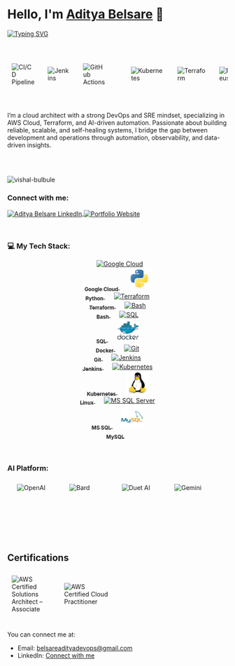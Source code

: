 <!-- ![Header Image](link-to-your-image) -->
# Hello, I'm [Aditya Belsare](https://www.linkedin.com/in/belsareaditya/) 👋


[![Typing SVG](https://readme-typing-svg.demolab.com?font=Fira+Code&weight=200&size=21&pause=1000&color=0D2F3E&width=435&lines=Cloud+%26+DevOps+Engineer+%7C+SRE+Mindset+%7C)](https://git.io/typing-svg)

<div style="
  display: flex;
  flex-wrap: nowrap;
  justify-content: flex-start;
  align-items: center;
  gap: 30px;
  overflow-x: auto;
  padding: 15px 10px;
  scrollbar-width: thin;
  scrollbar-color: #888 transparent;
">
  
  <!-- CI/CD -->
  <img src="https://storage.googleapis.com/bkt-static-content/cicd.png" 
       alt="CI/CD Pipeline" width="100" height="100" style="object-fit: contain;">

  <!-- Jenkins -->
  <img src="https://www.vectorlogo.zone/logos/jenkins/jenkins-icon.svg" 
       alt="Jenkins" width="80" height="80" style="object-fit: contain;">

  <!-- GitHub Actions -->
  <img src="https://cdn.jsdelivr.net/gh/devicons/devicon/icons/github/github-original.svg" 
       alt="GitHub Actions" width="80" height="80" style="object-fit: contain;">

  <!-- Docker -->
  <img src="https://raw.githubusercontent.com/devicons/devicon/master/icons/docker/docker-original.svg" 
       alt="Docker" width="80" height="80" style="object-fit: contain;">

  <!-- Kubernetes -->
  <img src="https://www.vectorlogo.zone/logos/kubernetes/kubernetes-icon.svg" 
       alt="Kubernetes" width="80" height="80" style="object-fit: contain;">

  <!-- Terraform -->
  <img src="https://storage.googleapis.com/bkt-static-content/terraform.png" 
       alt="Terraform" width="80" height="80" style="object-fit: contain;">

  <!-- Prometheus -->
  <img src="https://www.vectorlogo.zone/logos/prometheusio/prometheusio-icon.svg" 
       alt="Prometheus" width="80" height="80" style="object-fit: contain;">

  <!-- Grafana -->
  <img src="https://www.vectorlogo.zone/logos/grafana/grafana-icon.svg" 
       alt="Grafana" width="80" height="80" style="object-fit: contain;">

  <!-- Ansible -->
  <img src="https://www.vectorlogo.zone/logos/ansible/ansible-icon.svg" 
       alt="Ansible" width="80" height="80" style="object-fit: contain;">

</div>



I’m a cloud architect with a strong DevOps and SRE mindset, specializing in AWS Cloud, Terraform, and AI-driven automation. Passionate about building reliable, scalable, and self-healing systems, I bridge the gap between development and operations through automation, observability, and data-driven insights.

<br>
<br>
<p align="left"> <img src="https://komarev.com/ghpvc/?username=vishal-bulbule&label=Profile%20views&color=0e75b6&style=flat" alt="vishal-bulbule" /> </p>

<h3 align="left">Connect with me:</h3>
<p align="left">
<a href="https://linkedin.com/in/belsareaditya" target="_blank">
  <img align="center" src="https://raw.githubusercontent.com/rahuldkjain/github-profile-readme-generator/master/src/images/icons/Social/linked-in-alt.svg" 
       alt="Aditya Belsare LinkedIn" height="30" width="40" />
</a>

<a href="https://your-portfolio-link.com" target="_blank">
  <img align="center" src="https://raw.githubusercontent.com/rahuldkjain/github-profile-readme-generator/master/src/images/icons/Social/web.svg" 
       alt="Portfolio Website" height="30" width="40" />
</a>
</p>
<br>
<h3 align="left">💻 My Tech Stack:</h3>

<p align="center">

  <!-- Google Cloud -->
  <a href="https://cloud.google.com" target="_blank" rel="noreferrer" style="margin: 10px;">
    <img src="https://www.vectorlogo.zone/logos/google_cloud/google_cloud-icon.svg" alt="Google Cloud" width="50" height="50"/>
    <br><sub><b>Google Cloud</b></sub>
  </a>

  <!-- Python -->
  <a href="https://www.python.org" target="_blank" rel="noreferrer" style="margin: 10px;">
    <img src="https://raw.githubusercontent.com/devicons/devicon/master/icons/python/python-original.svg" alt="Python" width="50" height="50"/>
    <br><sub><b>Python</b></sub>
  </a>

  <!-- Terraform -->
  <a href="https://www.terraform.io" target="_blank" rel="noreferrer" style="margin: 10px;">
    <img src="https://storage.googleapis.com/bkt-static-content/terraform.png" alt="Terraform" width="50" height="50"/>
    <br><sub><b>Terraform</b></sub>
  </a>

  <!-- Bash -->
  <a href="https://www.gnu.org/software/bash/" target="_blank" rel="noreferrer" style="margin: 10px;">
    <img src="https://www.vectorlogo.zone/logos/gnu_bash/gnu_bash-icon.svg" alt="Bash" width="50" height="50"/>
    <br><sub><b>Bash</b></sub>
  </a>

  <!-- SQL -->
  <a href="https://en.wikipedia.org/wiki/SQL" target="_blank" rel="noreferrer" style="margin: 10px;">
    <img src="https://storage.googleapis.com/bkt-static-content/sql.png" alt="SQL" width="50" height="50"/>
    <br><sub><b>SQL</b></sub>
  </a>

  <!-- Docker -->
  <a href="https://www.docker.com/" target="_blank" rel="noreferrer" style="margin: 10px;">
    <img src="https://raw.githubusercontent.com/devicons/devicon/master/icons/docker/docker-original-wordmark.svg" alt="Docker" width="50" height="50"/>
    <br><sub><b>Docker</b></sub>
  </a>

  <!-- Git -->
  <a href="https://git-scm.com/" target="_blank" rel="noreferrer" style="margin: 10px;">
    <img src="https://www.vectorlogo.zone/logos/git-scm/git-scm-icon.svg" alt="Git" width="50" height="50"/>
    <br><sub><b>Git</b></sub>
  </a>

  <!-- Jenkins -->
  <a href="https://www.jenkins.io" target="_blank" rel="noreferrer" style="margin: 10px;">
    <img src="https://www.vectorlogo.zone/logos/jenkins/jenkins-icon.svg" alt="Jenkins" width="50" height="50"/>
    <br><sub><b>Jenkins</b></sub>
  </a>

  <!-- Kubernetes -->
  <a href="https://kubernetes.io" target="_blank" rel="noreferrer" style="margin: 10px;">
    <img src="https://www.vectorlogo.zone/logos/kubernetes/kubernetes-icon.svg" alt="Kubernetes" width="50" height="50"/>
    <br><sub><b>Kubernetes</b></sub>
  </a>

  <!-- Linux -->
  <a href="https://www.linux.org/" target="_blank" rel="noreferrer" style="margin: 10px;">
    <img src="https://raw.githubusercontent.com/devicons/devicon/master/icons/linux/linux-original.svg" alt="Linux" width="50" height="50"/>
    <br><sub><b>Linux</b></sub>
  </a>

  <!-- Microsoft SQL -->
  <a href="https://www.microsoft.com/en-us/sql-server" target="_blank" rel="noreferrer" style="margin: 10px;">
    <img src="https://www.svgrepo.com/show/303229/microsoft-sql-server-logo.svg" alt="MS SQL Server" width="50" height="50"/>
    <br><sub><b>MS SQL</b></sub>
  </a>

  <!-- MySQL -->
  <a href="https://www.mysql.com/" target="_blank" rel="noreferrer" style="margin: 10px;">
    <img src="https://raw.githubusercontent.com/devicons/devicon/master/icons/mysql/mysql-original-wordmark.svg" alt="MySQL" width="50" height="50"/>
    <br><sub><b>MySQL</b></sub>
  </a>

</p>
<br>

<h3 align="left">AI Platform:</h3>
<div style="
  display: flex;
  flex-wrap: wrap;
  justify-content: center;
  align-items: center;
  gap: 20px;
  padding: 10px;
">
  <img src="https://storage.googleapis.com/bkt-static-content/openai.png" alt="OpenAI" width="100" height="100" style="object-fit: contain;">
  <img src="https://storage.googleapis.com/bkt-static-content/bard.png" alt="Bard" width="100" height="100" style="object-fit: contain;">
  <img src="https://storage.googleapis.com/bkt-static-content/duetai.png" alt="Duet AI" width="100" height="100" style="object-fit: contain;">
  <img src="https://storage.googleapis.com/bkt-static-content/gemini.png" alt="Gemini" width="100" height="100" style="object-fit: contain;">
</div>

<br>

## Certifications
<div style="display: flex; flex-wrap: nowrap; overflow-x: auto;">
    <div style="display: flex; justify-content: center; align-items: center; gap: 20px; flex-wrap: wrap; padding: 10px;">
  <img src="https://storage.googleapis.com/bkt-static-content/aws-certified-solutions-architect-associate.png" width="100" alt="AWS Certified Solutions Architect – Associate">
  <img src="https://storage.googleapis.com/bkt-static-content/aws-certified-cloud-practitioner.png" width="100" alt="AWS Certified Cloud Practitioner">
</div>



 
</div>
<br>

You can connect me at:
- Email: [belsareadityadevops@gmail.com](mailto:belsareadityadevops@gmail.com)
- LinkedIn: [Connect with me](https://www.linkedin.com/in/belsareaditya/)

<meta name="google-site-verification" content="Wnq1_CIje1PNiYPnssPg8_eQdAyOsDXWJiZ-Lwpxrks" />
